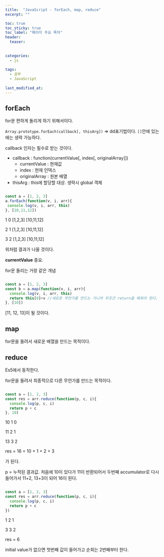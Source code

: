 ```yaml
---
title:  "JavaScript - forEach, map, reduce"
excerpt: ""

toc: true
toc_sticky: true
toc_label: "페이지 주요 목차"
header:
  teaser: 
  
  
categories:
  - js
  
tags:
  - 공부
  - JavaScript
  
last_modified_at: 
---
```


## forEach

for문 편하게 돌리게 하기 위해서이다.

`Array.prototype.forEach(callback[, thisArg])` => dd표기법이다. `[]`안에 있는 애는 생략 가능하다.

callback 인자는 필수로 받는 것이다.

- callback : function(currentValue[, index[, originalArray]])
  - currentValue : 현재값
  - index : 현재 인덱스
  - originalArray : 원본 배열
- thisArg : this에 할당할 대상. 생략시 global 객체

```javascript

const a = [1, 2, 3]
a.forEach(function(v, i, arr){
 console.log(v, i, arr, this)
}, [10,11,12])
```

1 0 [1,2,3] [10,11,12]

2 1 [1,2,3] [10,11,12]

3 2 [1,2,3] [10,11,12]

위처럼 결과가 나올 것이다.

**currentValue** 중요.

for문 돌리는 거랑 같은 개념

```javascript

const a = [1, 2, 3]
const b = a.map(function(v, i, arr){
  console.log(v, i, arr, this)
  return this[0]+v //새로운 무언가를 만드는 거니까 무조건 return을 해줘야 한다.
}, [10])
```

[11, 12, 13]이 될 것이다.

## map

for문을 돌려서 새로운 배열을 만드는 목적이다.



## reduce

Es5에서 동작한다. 

for문을 돌려서 최종적으로 다른 무언가를 만드는 목적이다.

```javascript

const a = [1, 2, 3]
const res = arr.reduce(function(p, c, i){
  console.log(p, c, i)
  return p + c
}, 10)
```

10 1 0

11 2 1

13 3 2

res = 16 = 10 + 1 + 2 + 3

가 된다.

p = 누적된 결과값. 처음에 10이 있다가 11이 반환되어서 두번째 accumulator로 다시 들어가서 11+2, 13+3이 
되어 16이 된다.

```javascript

const a = [1, 2, 3]
const res = arr.reduce(function(p, c, i){
  console.log(p, c, i)
  return p + c
})
```

1 2 1

3 3 2

res = 6

initial value가 없으면 첫번째 값이 들어가고 순회는 2번째부터 한다.
